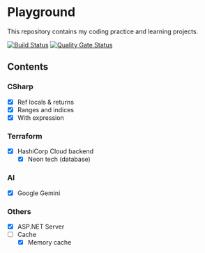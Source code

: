 # Playground

This repository contains my coding practice and learning projects.

[![Build Status](https://github.com/lydongcanh/playground-core/actions/workflows/ci.yml/badge.svg)](https://github.com/lydongcanh/playground-core/actions/workflows/ci.yml)
[![Quality Gate Status](https://sonarcloud.io/api/project_badges/measure?project=lydongcanh_playground-core&metric=alert_status)](https://sonarcloud.io/summary/new_code?id=lydongcanh_playground-core)

## Contents

### CSharp
  - [x] Ref locals & returns
  - [x] Ranges and indices
  - [x] With expression

### Terraform
- [x] HashiCorp Cloud backend
  - [x] Neon tech (database)

### AI
- [x] Google Gemini

### Others
- [x] ASP.NET Server
- [ ] Cache
  - [x] Memory cache
